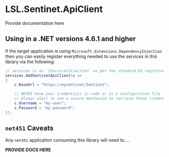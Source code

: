 # LSL.Sentinet.ApiClient

Provide documentation here

## Using in a .NET versions 4.6.1 and higher

If the target application is using `Microsoft.Extensions.DependencyInjection` then you can easily register everything
needed to use the services in this library via the following:

```csharp
// services is an `IServiceCollection` as per the standard DI registration process
services.AddSentinetApiClient(c =>
{
    c.BaseUrl = "https://mysentinet/Sentinet";

    // NEVER have your credentials in code or in a configuration file
    // Always elect to use a secure mechanism to retrieve those credentials
    c.Username = "my-user";
    c.Password = "my-password";
}); 
```

## `net451` Caveats

Any `net451` application consuming this library will need to....

**PROVIDE DOCS HERE**